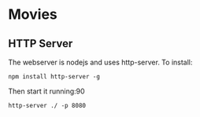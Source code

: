# Movies

## HTTP Server

The webserver is nodejs and uses http-server. To install:

	npm install http-server -g

Then start it running:90

	http-server ./ -p 8080